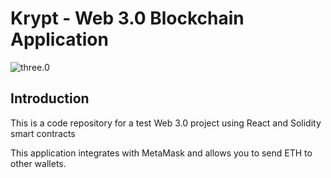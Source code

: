 # Krypt - Web 3.0 Blockchain Application

![three.0](https://i.ibb.co/ggJFRzc/Screen-Shot-2022-04-28-at-11-33-40-PM.png)

## Introduction

This is a code repository for a test Web 3.0 project using React and Solidity smart contracts

This application integrates with MetaMask and allows you to send ETH to other wallets.
